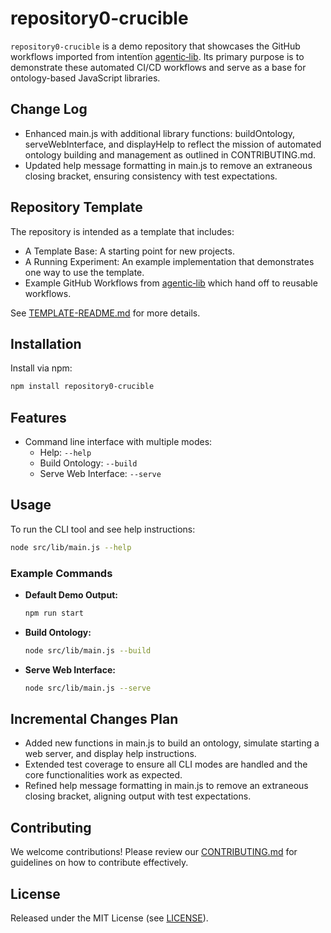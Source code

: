 # repository0-crucible

`repository0-crucible` is a demo repository that showcases the GitHub workflows imported from intentïon [agentic‑lib](https://github.com/xn-intenton-z2a/agentic-lib). Its primary purpose is to demonstrate these automated CI/CD workflows and serve as a base for ontology-based JavaScript libraries.

## Change Log
- Enhanced main.js with additional library functions: buildOntology, serveWebInterface, and displayHelp to reflect the mission of automated ontology building and management as outlined in CONTRIBUTING.md.
- Updated help message formatting in main.js to remove an extraneous closing bracket, ensuring consistency with test expectations.

## Repository Template

The repository is intended as a template that includes:
* A Template Base: A starting point for new projects.
* A Running Experiment: An example implementation that demonstrates one way to use the template.
* Example GitHub Workflows from [agentic‑lib](https://github.com/xn-intenton-z2a/agentic-lib) which hand off to reusable workflows.

See [TEMPLATE-README.md](./TEMPLATE-README.md) for more details.

## Installation

Install via npm:

```bash
npm install repository0-crucible
```

## Features

- Command line interface with multiple modes:
  - Help: `--help`
  - Build Ontology: `--build`
  - Serve Web Interface: `--serve`

## Usage

To run the CLI tool and see help instructions:

```bash
node src/lib/main.js --help
```

### Example Commands

- **Default Demo Output:**
  ```bash
  npm run start
  ```

- **Build Ontology:**
  ```bash
  node src/lib/main.js --build
  ```

- **Serve Web Interface:**
  ```bash
  node src/lib/main.js --serve
  ```

## Incremental Changes Plan

- Added new functions in main.js to build an ontology, simulate starting a web server, and display help instructions.
- Extended test coverage to ensure all CLI modes are handled and the core functionalities work as expected.
- Refined help message formatting in main.js to remove an extraneous closing bracket, aligning output with test expectations.

## Contributing

We welcome contributions! Please review our [CONTRIBUTING.md](./CONTRIBUTING.md) for guidelines on how to contribute effectively.

## License

Released under the MIT License (see [LICENSE](./LICENSE)).
